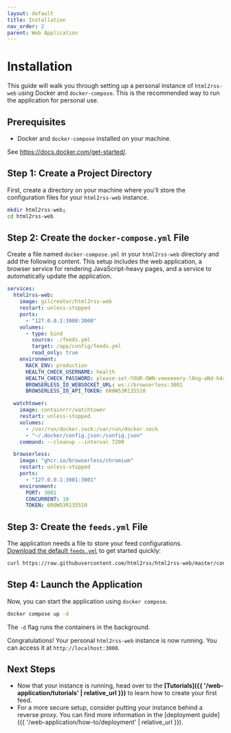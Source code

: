 ```yaml
---
layout: default
title: Installation
nav_order: 2
parent: Web Application
---
```


# Installation

This guide will walk you through setting up a personal instance of `html2rss-web` using Docker and `docker-compose`. This is the recommended way to run the application for personal use.

## Prerequisites

- Docker and `docker-compose` installed on your machine.

See <https://docs.docker.com/get-started/>.

## Step 1: Create a Project Directory

First, create a directory on your machine where you'll store the configuration files for your `html2rss-web` instance.

```bash
mkdir html2rss-web;
cd html2rss-web
```

## Step 2: Create the `docker-compose.yml` File

Create a file named `docker-compose.yml` in your `html2rss-web` directory and add the following content. This setup includes the web application, a browser service for rendering JavaScript-heavy pages, and a service to automatically update the application.

```yaml
services:
  html2rss-web:
    image: gilcreator/html2rss-web
    restart: unless-stopped
    ports:
      - "127.0.0.1:3000:3000"
    volumes:
      - type: bind
        source: ./feeds.yml
        target: /app/config/feeds.yml
        read_only: true
    environment:
      RACK_ENV: production
      HEALTH_CHECK_USERNAME: health
      HEALTH_CHECK_PASSWORD: please-set-YOUR-OWN-veeeeeery-l0ng-aNd-h4rd-to-gue55-Passw0rd!
      BROWSERLESS_IO_WEBSOCKET_URL: ws://browserless:3001
      BROWSERLESS_IO_API_TOKEN: 6R0W53R135510

  watchtower:
    image: containrrr/watchtower
    restart: unless-stopped
    volumes:
      - /var/run/docker.sock:/var/run/docker.sock
      - "~/.docker/config.json:/config.json"
    command: --cleanup --interval 7200

  browserless:
    image: "ghcr.io/browserless/chromium"
    restart: unless-stopped
    ports:
      - "127.0.0.1:3001:3001"
    environment:
      PORT: 3001
      CONCURRENT: 10
      TOKEN: 6R0W53R135510
```

## Step 3: Create the `feeds.yml` File

The application needs a file to store your feed configurations.  
[Download the default `feeds.yml`](https://raw.githubusercontent.com/html2rss/html2rss-web/master/config/feeds.yml)
to get started quickly:

```bash
curl https://raw.githubusercontent.com/html2rss/html2rss-web/master/config/feeds.yml -o feeds.yml
```

## Step 4: Launch the Application

Now, you can start the application using `docker compose`.

```bash
docker compose up -d
```

The `-d` flag runs the containers in the background.

Congratulations! Your personal `html2rss-web` instance is now running. You can access it at `http://localhost:3000`.

## Next Steps

- Now that your instance is running, head over to the **[Tutorials]({{ '/web-application/tutorials' | relative_url }})** to learn how to create your first feed.
- For a more secure setup, consider putting your instance behind a reverse proxy. You can find more information in the [deployment guide]({{ '/web-application/how-to/deployment' | relative_url }}).
